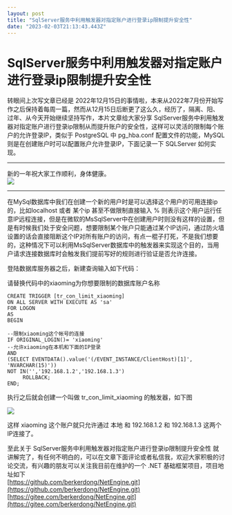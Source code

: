 ```yaml
---
layout: post
title: "SqlServer服务中利用触发器对指定账户进行登录ip限制提升安全性"
date: "2023-02-03T21:13:43.443Z"
---
```

SqlServer服务中利用触发器对指定账户进行登录ip限制提升安全性
===================================

转眼间上次写文章已经是 2022年12月15日的事情啦，本来从2022年7月份开始写作之后保持着每周一篇，然而从12月15日后断更了这么久，经历了，隔离、阳、过年、从今天开始继续坚持写作，本片文章给大家分享 SqlServer服务中利用触发器对指定账户进行登录ip限制从而提升账户的安全性，这样可以灵活的限制每个账户的允许登录IP，类似于 PostgreSQL 中 pg\_hba.conf 配置文件的功能，MySQL 则是在创建账户时可以配置账户允许登录IP，下面记录一下 SQLServer 如何实现。

* * *

新的一年祝大家工作顺利，身体健康。  
![](https://img2023.cnblogs.com/blog/1963085/202302/1963085-20230203225141343-637217392.png)

* * *

在MySql数据库中我们在创建一个新的用户时是可以选择这个用户的可用连接ip的，比如localhost 或者 某个ip 甚至不做限制直接输入 % 则表示这个用户运行任意IP远程连接，但是在微软的MsSqlServer中在创建用户时则没有这样的设置，但是有时候我们处于安全问题，想要限制某个账户只能通过某个IP访问，通过防火墙设置的话会直接阻断这个IP对所有账户的访问，有点一棍子打死，不是我们想要的，这种情况下可以利用MsSqlServer数据库中的触发器来实现这个目的，当用户请求连接数据库时会触发我们提前写好的规则进行验证是否允许连接。

登陆数据库服务器之后，新建查询输入如下代码：

请替换代码中的xiaoming为你想要限制的数据库账户名称

    CREATE TRIGGER [tr_con_limit_xiaoming]
    ON ALL SERVER WITH EXECUTE AS 'sa'
    FOR LOGON
    AS
    BEGIN
    
    --限制xiaoming这个帐号的连接
    IF ORIGINAL_LOGIN()= 'xiaoming'
    --允许xiaoming在本机和下面的IP登录
    AND
    (SELECT EVENTDATA().value('(/EVENT_INSTANCE/ClientHost)[1]', 'NVARCHAR(15)'))
    NOT IN('','192.168.1.2','192.168.1.3')
         ROLLBACK;
    END;
    

执行之后就会创建一个叫做 tr\_con\_limit\_xiaoming 的触发器，如下图

![](https://img2023.cnblogs.com/blog/1963085/202302/1963085-20230203224455119-346488281.png)

这样 xiaoming 这个账户就只允许通过 本地 和 192.168.1.2 和 192.168.1.3 这两个IP连接了。

至此关于 SqlServer服务中利用触发器对指定账户进行登录ip限制提升安全性 就讲解完了，有任何不明白的，可以在文章下面评论或者私信我，欢迎大家积极的讨论交流，有兴趣的朋友可以关注我目前在维护的一个 .NET 基础框架项目，项目地址如下  
[https://github.com/berkerdong/NetEngine.git](https://github.com/berkerdong/NetEngine.git)  
[https://gitee.com/berkerdong/NetEngine.git](https://gitee.com/berkerdong/NetEngine.git)